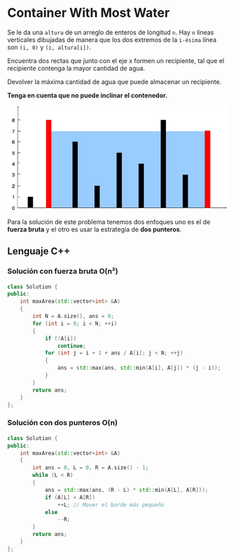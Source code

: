 # Container With Most Water

Se le da una `altura` de un arreglo de enteros de longitud `n`. Hay `n` líneas verticales dibujadas de manera que los dos extremos de la `i-ésima` línea son `(i, 0)` y `(i, altura[i])`.

Encuentra dos rectas que junto con el eje x formen un recipiente, tal que el recipiente contenga la mayor cantidad de agua.

Devolver la máxima cantidad de agua que puede almacenar un recipiente.

**Tenga en cuenta que no puede inclinar el contenedor.**

![Container with Most Water](./Sources/Arreglos/CwMW.jpg)

Para la solución de este problema tenemos dos enfoques uno es el de **fuerza bruta** y el otro es usar la estrategía de **dos punteros**.

## Lenguaje C++

### Solución con fuerza bruta O(n²)

```cpp
class Solution {
public:
    int maxArea(std::vector<int> &A)
    {
        int N = A.size(), ans = 0;
        for (int i = 0; i < N; ++i)
        {
            if (!A[i])
                continue;
            for (int j = i + 1 + ans / A[i]; j < N; ++j)
            {
                ans = std::max(ans, std::min(A[i], A[j]) * (j - i));
            }
        }
        return ans;
    }
};
```

### Solución con dos punteros O(n)


```cpp
class Solution {
public:
    int maxArea(std::vector<int> &A)
    {
        int ans = 0, L = 0, R = A.size() - 1;
        while (L < R)
        {
            ans = std::max(ans, (R - L) * std::min(A[L], A[R]));
            if (A[L] < A[R])
                ++L; // Mover el borde más pequeño
            else
                --R;
        }
        return ans;
    }
};
```
